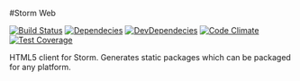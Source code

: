 #Storm Web

[![Build Status](https://travis-ci.org/3sidedcube/storm-web.svg)](https://travis-ci.org/3sidedcube/storm-web)
[![Dependecies](https://david-dm.org/3sidedcube/storm-web.svg)](https://david-dm.org/3sidedcube/storm-web)
[![DevDependecies](https://david-dm.org/3sidedcube/storm-web/dev-status.svg)](https://david-dm.org/3sidedcube/storm-web)
[![Code Climate](https://codeclimate.com/github/3sidedcube/storm-web/badges/gpa.svg)](https://codeclimate.com/github/3sidedcube/storm-web)
[![Test Coverage](https://codeclimate.com/github/3sidedcube/storm-web/badges/coverage.svg)](https://codeclimate.com/github/3sidedcube/storm-web/coverage)

HTML5 client for Storm. Generates static packages which can be packaged for any platform.
